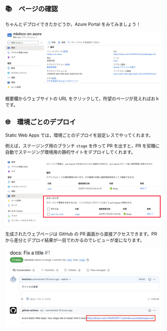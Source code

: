 ## 📚　ページの確認

ちゃんとデプロイできたかどうか，Azure Portal をみてみましょう！

![](./images/deployed-resource.png)

概要欄からウェブサイトの URL をクリックして，所望のページが見えればおｋです。

## 🌐　環境ごとのデプロイ

Static Web Apps では，環境ごとのデプロイを設定レスでやってくれます。

例えば，ステージング用のブランチ `stage` を作って PR を出すと，PR を契機に自動でステージング環境用の静的サイトをデプロイしてくれます。

![](./images/staging.png)

生成されたウェブページは GitHub の PR 画面から直接アクセスできます。PR から差分とデプロイ結果が一目でわかるのでレビューが楽になります。

![](./images/pr.png)